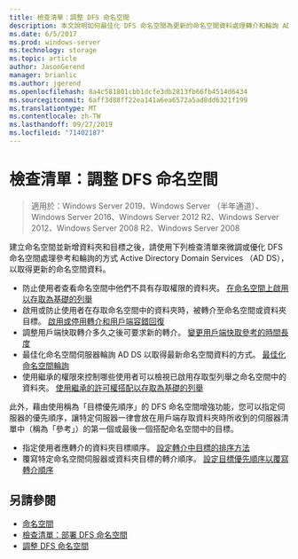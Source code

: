 ```yaml
---
title: 檢查清單：調整 DFS 命名空間
description: 本文說明如何最佳化 DFS 命名空間為更新的命名空間資料處理轉介和輪詢 AD DS 的方式
ms.date: 6/5/2017
ms.prod: windows-server
ms.technology: storage
ms.topic: article
author: JasonGerend
manager: brianlic
ms.author: jgerend
ms.openlocfilehash: 8a4c581801cbb1dcfe3db2813fb66fb4514d6434
ms.sourcegitcommit: 6aff3d88ff22ea141a6ea6572a5ad8dd6321f199
ms.translationtype: MT
ms.contentlocale: zh-TW
ms.lasthandoff: 09/27/2019
ms.locfileid: "71402187"
---
```

# <a name="checklist-tune-a-dfs-namespace"></a>檢查清單：調整 DFS 命名空間

> 適用於：Windows Server 2019、Windows Server （半年通道）、Windows Server 2016、Windows Server 2012 R2、Windows Server 2012、Windows Server 2008 R2、Windows Server 2008

建立命名空間並新增資料夾和目標之後，請使用下列檢查清單來微調或優化 DFS 命名空間處理參考和輪詢的方式 Active Directory Domain Services （AD DS），以取得更新的命名空間資料。

-   防止使用者查看命名空間中他們不具有存取權限的資料夾。 [在命名空間上啟用以存取為基礎的列舉](enable-access-based-enumeration-on-a-namespace.md) 
-   啟用或防止使用者在存取命名空間中的資料夾時，被轉介至命名空間或資料夾目標。 [啟用或停用轉介和用戶端容錯回復](enable-or-disable-referrals-and-client-failback.md) 
-   調整用戶端快取轉介多久之後可要求新的轉介。 [變更用戶端快取參考的時間長度](change-the-amount-of-time-that-clients-cache-referrals.md)
-   最佳化命名空間伺服器輪詢 AD DS 以取得最新命名空間資料的方式。 [最佳化命名空間輪詢](optimize-namespace-polling.md)
-   使用繼承的權限來控制哪些使用者可以檢視已啟用存取型列舉之命名空間中的資料夾。 [使用繼承的許可權搭配以存取為基礎的列舉](using-inherited-permissions-with-access-based-enumeration.md)

此外，藉由使用稱為「目標優先順序」的 DFS 命名空間增強功能，您可以指定伺服器的優先順序，讓特定伺服器一律會放在用戶端存取資料夾時所收到的伺服器清單中（稱為「參考」）的第一個或最後一個搭配命名空間中的目標。

-   指定使用者應轉介的資料夾目標順序。 [設定轉介中目標的排序方法](set-the-ordering-method-for-targets-in-referrals.md)
-   覆寫特定命名空間伺服器或資料夾目標的轉介順序。 [設定目標優先順序以覆寫轉介順序](set-target-priority-to-override-referral-ordering.md)

## <a name="see-also"></a>另請參閱

-   [命名空間](https://technet.microsoft.com/library/cc771914(v=ws.11).aspx)
-   [檢查清單：部署 DFS 命名空間](checklist-deploy-dfs-namespaces.md)
-   [調整 DFS 命名空間](tuning-dfs-namespaces.md)


